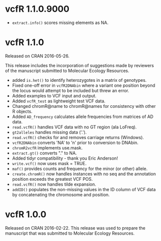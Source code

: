 
# vcfR 1.1.0.9000

* `extract.info()` scores missing elements as NA.


# vcfR 1.1.0
Released on CRAN 2016-05-26.

This release includes the incorporation of suggestions made by reviewers of the manuscript submitted to Molecular Ecology Resources.

* added `is.het()` to identify heterozygotes in a matrix of genotypes.
* Fixed one-off error in `vcfR2DNAbin` where a variant one position beyond the locus would attempt to be included but threw an error.
* Added examples to VCF input and output.
* Added `vcfR_test` as lightweight test VCF data.
* Changed chromR@name to chromR@names for consistency with other R objects.
* Added `AD_frequency` calculates allele frequencies from matrices of AD data.
* `read.vcfR()` handles VCF data with no GT region (ala LoFreq).
* `gt2alleles` handles missing data ('.').
* `read.vcfR()` checks for and removes carriage returns (Windows).
* `vcfR2DNAbin` converts 'NA' to 'n' prior to conversion to DNAbin.
* `chromR2vcfR` implements use.mask.
* `extract.gt()` converts "." to NA.
* Added tidyr compatibility - thank you Eric Anderson!
* `write.vcf()` now uses mask = TRUE.
* `maf()` provides counts and frequency for the minor (or other) allele.
* `create.chromR()` now handles instances with no seq and the annotation position exceeds the greatest VCF POS.
* `read.vcfR()` now handles tilde expansion.
* `addID()` populates the non-missing values in the ID column of VCF data by concatenating the chromosome and position. 


# vcfR 1.0.0
Released on CRAN 2016-02-22.
This release was used to prepare the manuscript that was submitted to Molecular Ecology Resources.

